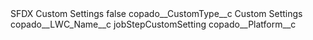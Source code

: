 <?xml version="1.0" encoding="UTF-8"?>
<CustomMetadata xmlns="http://soap.sforce.com/2006/04/metadata" xmlns:xsi="http://www.w3.org/2001/XMLSchema-instance" xmlns:xsd="http://www.w3.org/2001/XMLSchema">
    <label>SFDX Custom Settings</label>
    <protected>false</protected>
    <values>
        <field>copado__CustomType__c</field>
        <value xsi:type="xsd:string">Custom Settings</value>
    </values>
    <values>
        <field>copado__LWC_Name__c</field>
        <value xsi:type="xsd:string">jobStepCustomSetting</value>
    </values>
    <values>
        <field>copado__Platform__c</field>
        <value xsi:nil="true"/>
    </values>
</CustomMetadata>
